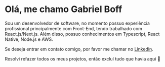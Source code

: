 
<h1>Olá, me chamo Gabriel Boff</h1>

<p>Sou um desenvolvedor de software, no momento possuo experiência profissional principalmente com Front-End, tendo trabalhado com React.js/Next.js. Além disso, possuo conhecimentos em Typescript, React Native, Node.js e AWS.</p>

<p>Se deseja entrar em contato comigo, por favor me chamar no <a text-decoration='none' href="https://www.linkedin.com/in/gmeninboff/">Linkedin</a>.</p>

<p>Resolvi refazer todos os meus projetos, então excluí tudo que havia aqui 🔧</p>


